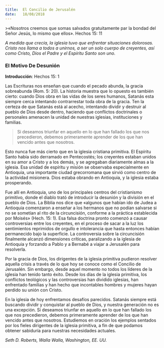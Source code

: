 ```yaml
---
title:  El Concilio de Jerusalén
date:   18/08/2018
---
```


<p></p>
>«Nosotros creemos que somas salvados gratuitamente  par  la bondad del Señor Jesús, lo mismo que ellos». Hechos 15: 11

_A medida que crecía, la iglesia tuvo que enfrentar situaciones dolorosas. Cristo nos llama a todos a unirnos, a ser un solo cuerpo de creyentes, así como Cristo, Dios el Padre y el Espíritu Santo son uno._

### El Motivo De Desunión

**Introducción**: Hechos 15: 1

Las Escrituras nos enseñan que cuando el pecado abunda, la gracia sobreabunda (Rom. 5: 20). La historia muestra que lo opuesto es también cierto: cuando Dios obra en las vidas de los seres humanos, Satanás esta siempre cerca intentando contrarrestar toda obra de la gracia. Ten la certeza de que Satanás está al acecho, intentando dividir y destruir al pueblo de Dios desde dentro, haciendo que conflictos doctrinales o personales amenacen la unidad de nuestras iglesias, instituciones y familias.

> Si deseamos triunfar en aquello en lo que han fallado los que nos precedieron, debemos primeramente aprender de los que han vencido antes que nosotros.

Esto nunca fue más cierto que en la iglesia cristiana primitiva. El Espíritu Santo había sido derramado en Pentecostés; los creyentes estaban unidos en su amor a Cristo y a los demás, y se agregaban diariamente almas a la iglesia. Esa unidad de espíritu y misión se observaba especialmente en Antioquia, una importante ciudad grecorromana que sirvió como centro de la actividad misionera. Dios estaba obrando en Antioquia, y la iglesia estaba prosperando.

Fue allí en Antioquia, uno de los principales centros del cristianismo primitivo, donde el diablo trató de introducir la desunión y la división en el pueblo de Dios. La Biblia nos dice que «algunos que habían ido de Judea a Antioquia comenzaron a enseñar a los hermanos que no podían salvarse si no se sometían al rito de la circuncisión, conforme a la práctica establecida por Moisés» (Hech. 15: 1). Esa falsa doctrina pronto comenzó a causar controversias entre los creyentes, en el proceso de sacar a la luz los sentimientos reprimidos de orgullo e intolerancia que hasta entonces habían permanecido bajo la superficie. La controversia sobre la circuncisión finalmente alcanzó dimensiones críticas, paralizando a la iglesia de Antioquia y forzando a Pablo y a Bernabé a viajar a Jerusalén para resolverla.

Por la gracia de Dios, los dirigentes de la iglesia primitiva pudieron resolver aquella crisis a través de lo que hoy se conoce como el Concilio de Jerusalén. Sin embargo, desde aquel momento no todos los líderes de la iglesia han tenido tanto éxito. Desde los días de la iglesia primitiva, los conflictos teológicos y las controversias han dividido iglesias, han enfrentado familias y han hecho que incontables hombres y mujeres hayan perdido su unión con Cristo.

En la iglesia de hoy enfrentamos desafíos parecidos. Satanás siempre está buscando dividir y conquistar al pueblo de Dios, y nuestra generación no es una excepción. Si deseamos triunfar en aquello en lo que han fallado los que nos precedieron, debemos primeramente aprender de los que han vencido antes que nosotros. Estudiemos en oración los ejemplos sentados por los fieles dirigentes de la iglesia primitiva, a fin de que podamos obtener sabiduría para nuestras necesidades actuales.

_Seth D. Roberts, Walla Walla, Washington, EE. UU._
